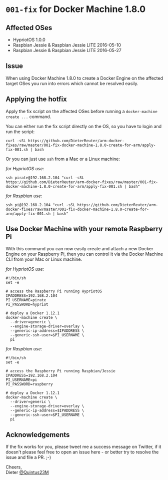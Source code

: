 # `001-fix` for Docker Machine 1.8.0


## Affected OSes

* HypriotOS 1.0.0
* Raspbian Jessie & Raspbian Jessie LITE 2016-05-10
* Raspbian Jessie & Raspbian Jessie LITE 2016-05-27


## Issue

When using Docker Machine 1.8.0 to create a Docker Engine on the affected target OSes you run into errors which cannot be resolved easily.


## Applying the hotfix

Apply the fix script on the affected OSes before running a `docker-machine create ...` command.

You can either run the fix script directly on the OS, so you have to login and run the script:
```
curl -sSL https://github.com/DieterReuter/arm-docker-fixes/raw/master/001-fix-docker-machine-1.8.0-create-for-arm/apply-fix-001.sh | bash
```

Or you can just use `ssh` from a Mac or a Linux machine:

*for HypriotOS use:*
```
ssh pirate@192.168.2.104 "curl -sSL https://github.com/DieterReuter/arm-docker-fixes/raw/master/001-fix-docker-machine-1.8.0-create-for-arm/apply-fix-001.sh | bash"
```
*for Raspbian use:*
```
ssh pi@192.168.2.104 "curl -sSL https://github.com/DieterReuter/arm-docker-fixes/raw/master/001-fix-docker-machine-1.8.0-create-for-arm/apply-fix-001.sh | bash"
```

## Use Docker Machine with your remote Raspberry Pi
With this command you can now easily create and attach a new Docker Engine on your Raspberry Pi, then you can control it via the Docker Machine CLI from your Mac or Linux machine.

*for HypriotOS use:*
```
#!/bin/sh
set -e

# access the Raspberry Pi running HypriotOS
IPADDRESS=192.168.2.104
PI_USERNAME=pirate
PI_PASSWORD=hypriot

# deploy a Docker 1.12.1
docker-machine create \
  --driver=generic \
  --engine-storage-driver=overlay \
  --generic-ip-address=$IPADDRESS \
  --generic-ssh-user=$PI_USERNAME \
  pi
```
*for Raspbian use:*
```
#!/bin/sh
set -e

# access the Raspberry Pi running Raspbian/Jessie
IPADDRESS=192.168.2.104
PI_USERNAME=pi
PI_PASSWORD=raspberry

# deploy a Docker 1.12.1
docker-machine create \
  --driver=generic \
  --engine-storage-driver=overlay \
  --generic-ip-address=$IPADDRESS \
  --generic-ssh-user=$PI_USERNAME \
  pi
```


## Acknowledgements

If the fix works for you, please tweet me a success message on Twitter, if it doesn't please feel free to open an issue here - or better try to resolve the issue and file a PR. ;-)

Cheers, <br>
Dieter [@Quintus23M](https://twitter.com/Quintus23M)
